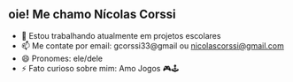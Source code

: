 ## oie! Me chamo Nícolas Corssi

- 🔭 Estou trabalhando atualmente em projetos escolares
- 📫 Me contate por email: gcorssi33@gmail ou
                           nicolascorssi@gmail.com
- 😄 Pronomes: ele/dele
- ⚡ Fato curioso sobre mim: Amo Jogos 🎮🕹


